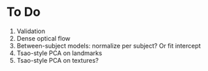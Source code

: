 # To Do

1. Validation
2. Dense optical flow
3. Between-subject models: normalize per subject? Or fit intercept
4. Tsao-style PCA on landmarks
5. Tsao-style PCA on textures?

